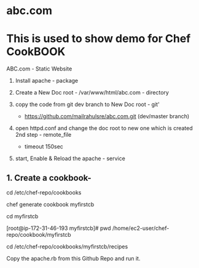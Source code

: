 # abc.com
#  This is used to show demo for Chef CookBOOK

ABC.com - Static Website

1. Install apache - package

2. Create a New Doc root - /var/www/html/abc.com - directory
		

3. copy the code from git dev branch to New Doc root - git'
	- https://github.com/mailrahulsre/abc.com.git (dev/master branch)
	
4. open httpd.conf and change the doc root to new one which is created 2nd step - remote_file 
	- timeout 150sec

5. start, Enable & Reload  the apache - service 

## 1. Create a cookbook-

cd /etc/chef-repo/cookbooks

chef generate cookbook myfirstcb

cd myfirstcb

[root@ip-172-31-46-193 myfirstcb]# pwd
/home/ec2-user/chef-repo/cookbook/myfirstcb

cd /etc/chef-repo/cookbooks/myfirstcb/recipes

Copy the apache.rb from this Github Repo and run it.
